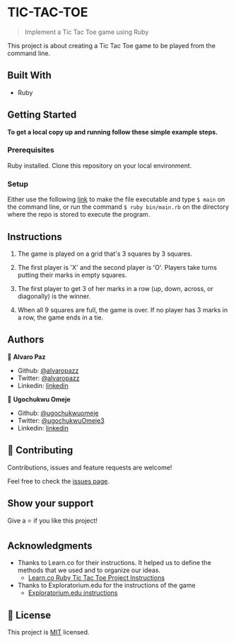 # TIC-TAC-TOE

> Implement a Tic Tac Toe game using Ruby

This project is about creating a Tic Tac Toe game to be played from the command line.

## Built With

- Ruby

## Getting Started
**To get a local copy up and running follow these simple example steps.**

### Prerequisites
Ruby installed.
Clone this repository on your local environment. 

### Setup
Either use the following [link](https://commandercoriander.net/blog/2013/02/16/making-a-ruby-script-executable/) to make the file executable and type ```$ main``` on the command line, or run the command ```$ ruby bin/main.rb``` on the directory where the repo is stored to execute the program.

## Instructions

1. The game is played on a grid that's 3 squares by 3 squares.

2. The first player is 'X' and the second player is 'O'. Players take turns putting their marks in empty squares.

3. The first player to get 3 of her marks in a row (up, down, across, or diagonally) is the winner.

4. When all 9 squares are full, the game is over. If no player has 3 marks in a row, the game ends in a tie.

## Authors

👤 **Alvaro Paz**

- Github: [@alvaropazz](https://github.com/alvaropazz)
- Twitter: [@alvaropazz](https://twitter.com/alvaropazz)
- Linkedin: [linkedin](https://www.linkedin.com/in/alvaropaz/)

👤 **Ugochukwu Omeje**

- Github: [@ugochukwuomeje](https://github.com/ugochukwuomeje)
- Twitter: [@ugochukwuOmeje3](https://twitter.com/ugochukwuOmeje3)
- Linkedin: [linkedin](https://www.linkedin.com/in/ugochukwu-omeje-3a4bb1140/)

## 🤝 Contributing

Contributions, issues and feature requests are welcome!

Feel free to check the [issues page](issues/).

## Show your support

Give a ⭐️ if you like this project!

## Acknowledgments

- Thanks to Learn.co for their instructions. It helped us to define the methods that we used and to organize our ideas.
  - [Learn.co Ruby Tic Tac Toe Project Instructions](https://learn.co/lessons/oo-tic-tac-toe)
- Thanks to Exploratorium.edu for the instructions of the game
  - [Exploratorium.edu instructions](https://www.exploratorium.edu/brain_explorer/tictactoe.html)

## 📝 License

This project is [MIT](lic.url) licensed.
